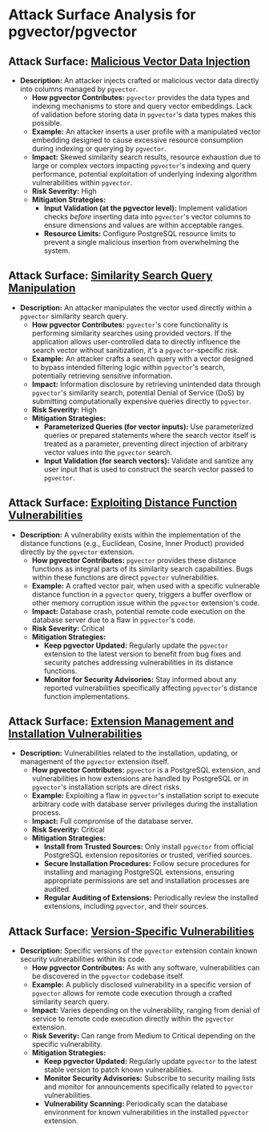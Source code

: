 # Attack Surface Analysis for pgvector/pgvector

## Attack Surface: [Malicious Vector Data Injection](./attack_surfaces/malicious_vector_data_injection.md)

* **Description:** An attacker injects crafted or malicious vector data directly into columns managed by `pgvector`.
    * **How pgvector Contributes:** `pgvector` provides the data types and indexing mechanisms to store and query vector embeddings. Lack of validation before storing data in `pgvector`'s data types makes this possible.
    * **Example:** An attacker inserts a user profile with a manipulated vector embedding designed to cause excessive resource consumption during indexing or querying by `pgvector`.
    * **Impact:** Skewed similarity search results, resource exhaustion due to large or complex vectors impacting `pgvector`'s indexing and query performance, potential exploitation of underlying indexing algorithm vulnerabilities within `pgvector`.
    * **Risk Severity:** High
    * **Mitigation Strategies:**
        * **Input Validation (at the pgvector level):**  Implement validation checks *before* inserting data into `pgvector`'s vector columns to ensure dimensions and values are within acceptable ranges.
        * **Resource Limits:** Configure PostgreSQL resource limits to prevent a single malicious insertion from overwhelming the system.

## Attack Surface: [Similarity Search Query Manipulation](./attack_surfaces/similarity_search_query_manipulation.md)

* **Description:** An attacker manipulates the vector used directly within a `pgvector` similarity search query.
    * **How pgvector Contributes:** `pgvector`'s core functionality is performing similarity searches using provided vectors. If the application allows user-controlled data to directly influence the search vector without sanitization, it's a `pgvector`-specific risk.
    * **Example:** An attacker crafts a search query with a vector designed to bypass intended filtering logic within `pgvector`'s search, potentially retrieving sensitive information.
    * **Impact:** Information disclosure by retrieving unintended data through `pgvector`'s similarity search, potential Denial of Service (DoS) by submitting computationally expensive queries directly to `pgvector`.
    * **Risk Severity:** High
    * **Mitigation Strategies:**
        * **Parameterized Queries (for vector inputs):**  Use parameterized queries or prepared statements where the search vector itself is treated as a parameter, preventing direct injection of arbitrary vector values into the `pgvector` search.
        * **Input Validation (for search vectors):** Validate and sanitize any user input that is used to construct the search vector passed to `pgvector`.

## Attack Surface: [Exploiting Distance Function Vulnerabilities](./attack_surfaces/exploiting_distance_function_vulnerabilities.md)

* **Description:**  A vulnerability exists within the implementation of the distance functions (e.g., Euclidean, Cosine, Inner Product) provided directly by the `pgvector` extension.
    * **How pgvector Contributes:** `pgvector` provides these distance functions as integral parts of its similarity search capabilities. Bugs within these functions are direct `pgvector` vulnerabilities.
    * **Example:** A crafted vector pair, when used with a specific vulnerable distance function in a `pgvector` query, triggers a buffer overflow or other memory corruption issue within the `pgvector` extension's code.
    * **Impact:** Database crash, potential remote code execution on the database server due to a flaw in `pgvector`'s code.
    * **Risk Severity:** Critical
    * **Mitigation Strategies:**
        * **Keep pgvector Updated:** Regularly update the `pgvector` extension to the latest version to benefit from bug fixes and security patches addressing vulnerabilities in its distance functions.
        * **Monitor for Security Advisories:** Stay informed about any reported vulnerabilities specifically affecting `pgvector`'s distance function implementations.

## Attack Surface: [Extension Management and Installation Vulnerabilities](./attack_surfaces/extension_management_and_installation_vulnerabilities.md)

* **Description:** Vulnerabilities related to the installation, updating, or management of the `pgvector` extension itself.
    * **How pgvector Contributes:** `pgvector` is a PostgreSQL extension, and vulnerabilities in how extensions are handled by PostgreSQL or in `pgvector`'s installation scripts are direct risks.
    * **Example:** Exploiting a flaw in `pgvector`'s installation script to execute arbitrary code with database server privileges during the installation process.
    * **Impact:** Full compromise of the database server.
    * **Risk Severity:** Critical
    * **Mitigation Strategies:**
        * **Install from Trusted Sources:** Only install `pgvector` from official PostgreSQL extension repositories or trusted, verified sources.
        * **Secure Installation Procedures:** Follow secure procedures for installing and managing PostgreSQL extensions, ensuring appropriate permissions are set and installation processes are audited.
        * **Regular Auditing of Extensions:** Periodically review the installed extensions, including `pgvector`, and their sources.

## Attack Surface: [Version-Specific Vulnerabilities](./attack_surfaces/version-specific_vulnerabilities.md)

* **Description:**  Specific versions of the `pgvector` extension contain known security vulnerabilities within its code.
    * **How pgvector Contributes:**  As with any software, vulnerabilities can be discovered in the `pgvector` codebase itself.
    * **Example:** A publicly disclosed vulnerability in a specific version of `pgvector` allows for remote code execution through a crafted similarity search query.
    * **Impact:**  Varies depending on the vulnerability, ranging from denial of service to remote code execution directly within the `pgvector` extension.
    * **Risk Severity:** Can range from Medium to Critical depending on the specific vulnerability.
    * **Mitigation Strategies:**
        * **Keep pgvector Updated:**  Regularly update `pgvector` to the latest stable version to patch known vulnerabilities.
        * **Monitor Security Advisories:** Subscribe to security mailing lists and monitor for announcements specifically related to `pgvector` vulnerabilities.
        * **Vulnerability Scanning:**  Periodically scan the database environment for known vulnerabilities in the installed `pgvector` extension.

